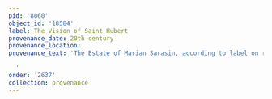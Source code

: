 ```yaml
---
pid: '8060'
object_id: '18584'
label: The Vision of Saint Hubert
provenance_date: 20th century
provenance_location:
provenance_text: 'The Estate of Marian Sarasin, according to label on reverse

  '
order: '2637'
collection: provenance
---
```

